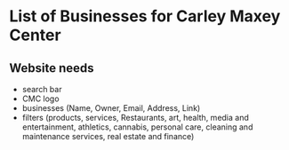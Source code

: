 # List of Businesses for Carley Maxey Center


## Website needs
* search bar
* CMC logo
* businesses (Name, Owner, Email, Address, Link)
* filters (products, services, Restaurants, art, health, media and entertainment, athletics, cannabis, personal care, cleaning and maintenance services, real estate and finance)
 
